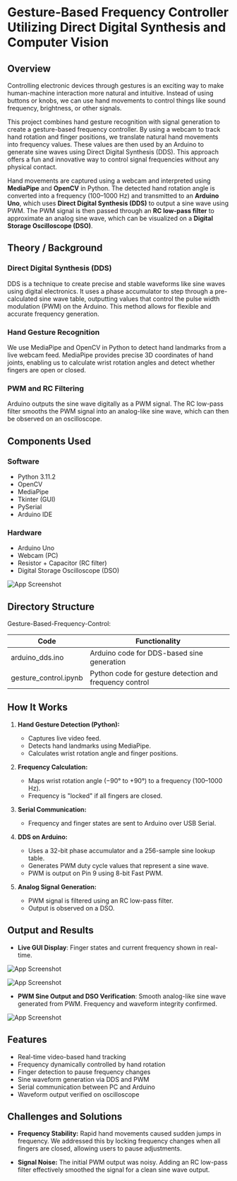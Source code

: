 # **Gesture-Based Frequency Controller Utilizing Direct Digital Synthesis and Computer Vision**

## **Overview**

Controlling electronic devices through gestures is an exciting way to make human-machine interaction more natural and intuitive. Instead of using buttons or knobs, we can use hand movements to control things like sound frequency, brightness, or other signals.

This project combines hand gesture recognition with signal generation to create a gesture-based frequency controller. By using a webcam to track hand rotation and finger positions, we translate natural hand movements into frequency values. These values are then used by an Arduino to generate sine waves using Direct Digital Synthesis (DDS). This approach offers a fun and innovative way to control signal frequencies without any physical contact.

Hand movements are captured using a webcam and interpreted using **MediaPipe** and **OpenCV** in Python. The detected hand rotation angle is converted into a frequency (100–1000 Hz) and transmitted to an **Arduino Uno**, which uses **Direct Digital Synthesis (DDS)** to output a sine wave using PWM. The PWM signal is then passed through an **RC low-pass filter** to approximate an analog sine wave, which can be visualized on a **Digital Storage Oscilloscope (DSO)**.

## **Theory / Background**

### Direct Digital Synthesis (DDS)  
DDS is a technique to create precise and stable waveforms like sine waves using digital electronics. It uses a phase accumulator to step through a pre-calculated sine wave table, outputting values that control the pulse width modulation (PWM) on the Arduino. This method allows for flexible and accurate frequency generation.

### Hand Gesture Recognition  
We use MediaPipe and OpenCV in Python to detect hand landmarks from a live webcam feed. MediaPipe provides precise 3D coordinates of hand joints, enabling us to calculate wrist rotation angles and detect whether fingers are open or closed.

### PWM and RC Filtering  
Arduino outputs the sine wave digitally as a PWM signal. The RC low-pass filter smooths the PWM signal into an analog-like sine wave, which can then be observed on an oscilloscope.




## **Components Used**

### Software
- Python 3.11.2
- OpenCV
- MediaPipe
- Tkinter (GUI)
- PySerial
- Arduino IDE

### Hardware
- Arduino Uno
- Webcam (PC)
- Resistor + Capacitor (RC filter)
- Digital Storage Oscilloscope (DSO)

![App Screenshot](https://github.com/itsharshschoice/Gesture-Based-Frequency-Controller-Utilizing-Direct-Digital-Synthesis-and-Computer-Vision/blob/main/Images/hardware.png?raw=true)


## **Directory Structure**

Gesture-Based-Frequency-Control:

| Code | Functionality |
|-|-|
| arduino_dds.ino | Arduino code for DDS-based sine generation |
| gesture_control.ipynb | Python code for gesture detection and frequency control |



## **How It Works**

1. **Hand Gesture Detection (Python):**
   - Captures live video feed.
   - Detects hand landmarks using MediaPipe.
   - Calculates wrist rotation angle and finger positions.

2. **Frequency Calculation:**
   - Maps wrist rotation angle (−90° to +90°) to a frequency (100–1000 Hz).
   - Frequency is "locked" if all fingers are closed.

3. **Serial Communication:**
   - Frequency and finger states are sent to Arduino over USB Serial.

4. **DDS on Arduino:**
   - Uses a 32-bit phase accumulator and a 256-sample sine lookup table.
   - Generates PWM duty cycle values that represent a sine wave.
   - PWM is output on Pin 9 using 8-bit Fast PWM.

5. **Analog Signal Generation:**
   - PWM signal is filtered using an RC low-pass filter.
   - Output is observed on a DSO.


## **Output and Results**

- **Live GUI Display**: Finger states and current frequency shown in real-time.

![App Screenshot](https://github.com/itsharshschoice/Gesture-Based-Frequency-Controller-Utilizing-Direct-Digital-Synthesis-and-Computer-Vision/blob/main/Images/output1.png?raw=true)

![App Screenshot](https://github.com/itsharshschoice/Gesture-Based-Frequency-Controller-Utilizing-Direct-Digital-Synthesis-and-Computer-Vision/blob/main/Images/output2.png?raw=true)


- **PWM Sine Output and DSO Verification**: Smooth analog-like sine wave generated from PWM. Frequency and waveform integrity confirmed.

![App Screenshot](https://github.com/itsharshschoice/Gesture-Based-Frequency-Controller-Utilizing-Direct-Digital-Synthesis-and-Computer-Vision/blob/main/Images/output3.png?raw=true)


## **Features**

- Real-time video-based hand tracking
- Frequency dynamically controlled by hand rotation
- Finger detection to pause frequency changes
- Sine waveform generation via DDS and PWM
- Serial communication between PC and Arduino
- Waveform output verified on oscilloscope


## **Challenges and Solutions**

- **Frequency Stability:** Rapid hand movements caused sudden jumps in frequency. We addressed this by locking frequency changes when all fingers are closed, allowing users to pause adjustments.

- **Signal Noise:** The initial PWM output was noisy. Adding an RC low-pass filter effectively smoothed the signal for a clean sine wave output.


